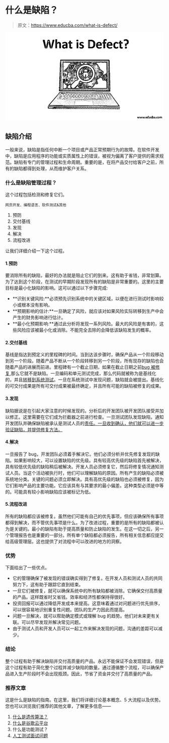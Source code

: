 # 什么是缺陷？

> 原文：<https://www.educba.com/what-is-defect/>

![what is Defect](img/c6ac57be19fe3e5dd9f46b8e6b121231.png)



## 缺陷介绍

一般来说，缺陷是指任何中断一个项目或产品正常预期行为的故障。在软件开发中，缺陷是应用程序的功能或实质属性上的错误，被视为偏离了客户提供的需求规范。缺陷有专门的管理过程和生命周期。重要的是，在将产品交付给客户之前，所有的缺陷都得到处理，从而维护客户关系。

### 什么是缺陷管理过程？

这个过程包括检测和修复它们。

<small>网页开发、编程语言、软件测试&其他</small>

1.  预防
2.  交付基线
3.  发现
4.  解决
5.  流程改进

让我们详细介绍一下这个过程。

#### 1.预防

要消除所有的缺陷，最好的办法就是阻止它们的到来。这有助于省钱，非常划算。为了达到这个阶段，在测试的早期阶段发现所有的缺陷是非常重要的。这里的主要目标是最小化缺陷的影响。这可以通过以下步骤完成:

*   **识别关键风险:**必须预先识别系统中的关键区域，以便在进行测试时影响较小或根本没有影响。
*   **预期影响的估计:**一旦确定了风险，就应该对如果风险实际转移到生产中会产生的财务影响进行估计。
*   **最小化预期影响:**通过此分析将发现一系列风险。最大的风险是有害的，这些风险应该被最小化或消除。不能完全去除的会降低该缺陷发生的概率。

#### 2.交付基线

基线是指达到预定义的里程碑的时间。当到达该步骤时，确保产品从一个阶段移动到另一个阶段。随着产品不断从一个阶段转移到另一个阶段，所有现存的缺陷也会随着产品的进展而前进。里程碑有一个截止日期，如果在截止日期之前[bug 被修复](https://www.educba.com/what-is-a-bug-in-software-testing/),那么它就不是缺陷。一旦编码和单元测试完成，那么代码就被称为是基线化的，并且[转移到系统测试](https://www.educba.com/system-testing/)。一旦在系统测试中发现问题，缺陷就会被提出。基线化的可交付成果是所有可交付成果被最终确定，并且所有可能的缺陷被修复的成果。

#### 3.发现

缺陷据说是在引起大家注意的时候发现的。分析后的开发团队被开发团队接受并加以修正。这里需要在它们成为拦截器之前进行检查。一旦测试团队发现缺陷，通知开发团队并确保缺陷被承认是测试人员的[责任。一旦收到确认，他们就可以进一步验证缺陷，并提供修复方法。](https://www.educba.com/software-tester-work/)

#### 4.解决

一旦报告了 bug，开发团队必须着手解决它。他们必须分析并优先修复发现的缺陷。如果影响较大，可以设置缺陷的优先级。具有较高优先级的缺陷首先被解决，具有较低优先级的缺陷稍后被解决。开发人员必须修复它，然后将修复情况通知测试人员。当这个活动被执行时，他们可以理解缺陷的原因。所有产生的缺陷必须被系统地分类。关键的问题必须立即解决。具有高优先级的缺陷也必须被修复，因为它们影响产品的主要功能。它应该具有与其要求的最小偏差。这种类型必须是中等的。可能具有较小影响缺陷应该被标记为低。

#### 5.流程改进

所有的缺陷都应该被修复。虽然他们可能有自己的优先事项，但应该确保所有事项都得到解决，而不管优先事项是什么。为了改进过程，重要的是所有的缺陷都被认为是关键的。最小的缺陷有助于提高质量和防止缺陷的发生。在这一切之后，另一个管理报告也是重要的一部分。所有单个缺陷都必须报告，所有相关信息都应提交给高级管理层。这也提供了对流程中可以改进的地方的洞察。

### 优势

下面给出了一些优点。

*   它的管理确保了被发现的错误确实得到了修复。在开发人员和测试人员的共同努力下，这有助于跟踪它直到结束。
*   一旦它们被修复，就可以确保系统中的所有缺陷都被消除。它确保交付高质量的产品。这样既省时又省钱。效率和经济性都保持得很好。
*   投资回报可以通过降低开发成本来提高。这意味着通过对问题进行优先排序，可以很容易地识别重复性问题。团队的生产力因此而提高。
*   问题一旦解决，就可以帮助确定模式或理解 bug 的趋势。他们对未来更有关联。可以尽早发现并解决常见问题。
*   由于测试人员和开发人员可以一起工作来解决发现的问题，沟通的差距可以减少。

### 结论

整个过程有助于解决缺陷并交付高质量的产品。永远不能保证不会发现错误，但是这个过程有助于简化整个过程并减少缺陷的数量。通过遵循整个流程，可以确保产品进入生产阶段时不会出现瓶颈。因此，节省了资金并交付了高质量的产品。

### 推荐文章

这是什么是缺陷的指南。在这里，我们将详细讨论基本概念、5 大流程以及优势。您也可以浏览我们推荐的其他文章，了解更多信息——

1.  [什么是遗传算法？](https://www.educba.com/what-is-genetic-algorithm/)
2.  [什么是谷歌云平台](https://www.educba.com/what-is-google-cloud-platform/)
3.  什么是功能测试？
4.  [人工测试面试问题](https://www.educba.com/manual-testing-interview-question/)





